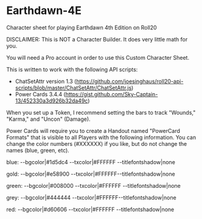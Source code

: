 # Earthdawn-4E
Character sheet for playing Earthdawn 4th Edition on Roll20

DISCLAIMER: This is NOT a Character Builder.  It does very little math for you.

You will need a Pro account in order to use this Custom Character Sheet.

This is written to work with the following API scripts:
- ChatSetAttr version 1.3 (https://github.com/joesinghaus/roll20-api-scripts/blob/master/ChatSetAttr/ChatSetAttr.js)
- Power Cards 3.4.4 (https://gist.github.com/Sky-Captain-13/452330a3d926b32da49c)

When you set up a Token, I recommend setting the bars to track "Wounds," "Karma," and "Uncon" (Damage).

Power Cards will require you to create a Handout named "PowerCard Formats" that is visible to all Players with the following information.  You can change the color numbers (#XXXXXX) if you like, but do not change the names (blue, green, etc).

blue: --bgcolor|#1d5dc4 --txcolor|#FFFFFF --titlefontshadow|none

gold: --bgcolor|#e58900 --txcolor|#FFFFFF--titlefontshadow|none

green: --bgcolor|#008000 --txcolor|#FFFFFF --titlefontshadow|none

grey: --bgcolor|#444444 --txcolor|#FFFFFF--titlefontshadow|none

red: --bgcolor|#d60606 --txcolor|#FFFFFF --titlefontshadow|none


